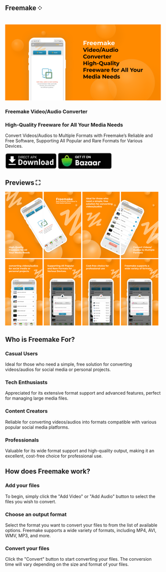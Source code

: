 ## Freemake ༶
<img src="assets/images/sc0.png" alt="Freemake Video/Audio Converter
High-Quality Freeware for All Your Media Needs">

### Freemake Video/Audio Converter
### High-Quality Freeware for All Your Media Needs

Convert Videos/Audios to Multiple Formats with Freemake’s Reliable and Free Software, Supporting All Popular and Rare Formats for Various Devices.

[<img src="./assets/images/direct_download.webp" alt="Direct apk download"  height="51.5">](https://github.com/husen-hn/freemake-page/releases/latest)
[<img src="./assets/images/cafebazaar_download.webp" alt="Direct apk download"  height="51.5">](https://cafebazaar.ir/app/com.husen.freemake)

## Previews ⛶

<img src="assets/images/sc2.png" alt="screenshots" width="24%"> <img src="assets/images/sc1.png" alt="screenshots" width="24%"> <img src="assets/images/sc4.png" alt="screenshots" width="24%"> <img src="assets/images/sc3.png" alt="screenshots" width="24%"> <br> <img src="assets/images/sc5.png" alt="screenshots" width="24%"> <img src="assets/images/sc6.png" alt="screenshots" width="24%"> <img src="assets/images/sc7.png" alt="screenshots" width="24%"> <img src="assets/images/sc8.png" alt="screenshots" width="24%">

## Who is Freemake For?
### Casual Users
Ideal for those who need a simple, free solution for converting videos/audios for social media or personal projects.

### Tech Enthusiasts
Appreciated for its extensive format support and advanced features, perfect for managing large media files.

### Content Creators
Reliable for converting videos/audios into formats compatible with various popular social media platforms.

### Professionals
Valuable for its wide format support and high-quality output, making it an excellent, cost-free choice for professional use.

## How does Freemake work?
### Add your files
To begin, simply click the "Add Video" or "Add Audio" button to select the files you wish to convert.

### Choose an output format
Select the format you want to convert your files to from the list of available options. Freemake supports a wide variety of formats, including MP4, AVI, WMV, MP3, and more.

### Convert your files
Click the "Convert" button to start converting your files. The conversion time will vary depending on the size and format of your files.